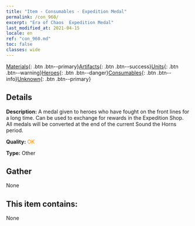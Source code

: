 ```yaml
---
title: "Item - Consumables - Expedition Medal"
permalink: /con_960/
excerpt: "Era of Chaos  Expedition Medal"
last_modified_at: 2021-04-15
locale: en
ref: "con_960.md"
toc: false
classes: wide
---
```

 [Materials](/Items/){: .btn .btn--primary}[Artifacts](/Items/Artifacts/){: .btn .btn--success}[Units](/Items/Units/){: .btn .btn--warning}[Heroes](/Items/Heroes/){: .btn .btn--danger}[Consumables](/Items/Consumables/){: .btn .btn--info}[Unknown](/Items/Unknown/){: .btn .btn--primary}

## Details
 **Description:** A medal given to heroes who have fought on the front lines for a long time. Can be used to exchange for rewards in the Expedition Shop. All medals will be converted at the end of the current Sound the Horns period.

 **Quality:** <span style="color: #FF8C00">OK</span>

 **Type:** Other

## Gather

  None

## This item contains:

  None

